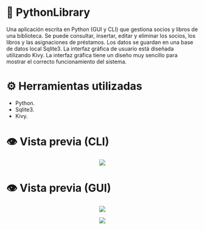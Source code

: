 # 📗 PythonLibrary
Una aplicación escrita en Python (GUI y CLI) que gestiona socios y libros de una biblioteca. Se puede consultar, insertar, editar y eliminar los socios, los libros y las asignaciones de préstamos. Los datos se guardan en una base de datos local Sqlite3. La interfaz gráfica de usuario está diseñada utilizando Kivy. La interfaz gráfica tiene un diseño muy sencillo para mostrar el correcto funcionamiento del sistema.
 
# ⚙️ Herramientas utilizadas
- Python.
- Sqlite3.
- Kivy.

# 👁️ Vista previa (CLI)
<p align="center">
  <img src="https://i.imgur.com/piNPf2i.png"/>
</p>

# 👁️ Vista previa (GUI)
<p align="center">
  <img src="https://i.imgur.com/AzZNNKy.png"/>
</p>

<p align="center">
  <img src="https://i.imgur.com/pEUQPXD.png"/>
</p>

